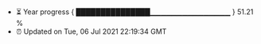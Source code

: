 - ⏳ Year progress { ███████████████▁▁▁▁▁▁▁▁▁▁▁▁▁▁▁ } 51.21 %
- ⏰ Updated on Tue, 06 Jul 2021 22:19:34 GMT

